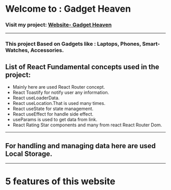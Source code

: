 # Welcome to : Gadget Heaven
### Visit my project: [Website- Gadget Heaven](https://phero-gadget-heaven.surge.sh/)
---
### This project Based on Gadgets like : Laptops, Phones, Smart-Watches, Accessories.

## List of React Fundamental concepts used in the project:
- Mainly here are used React Router concept.
- React Toastify for notify user any information.
- React useLoaderData.
- React useLocation.That is used many times.
- React useState for state management.
- React useEffect for handle side effect.
- useParams is used to get data from link.
- React Rating Star components and many from react React Router Dom.
---
## For handling and managing data here are used Local Storage.
---
# 5 features of this website
